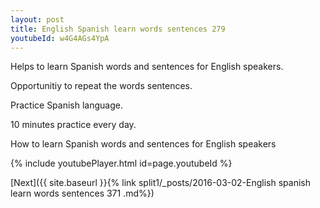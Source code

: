 ```yaml
---
layout: post
title: English Spanish learn words sentences 279 
youtubeId: w4G4AGs4YpA
---
```

 
 
Helps to learn Spanish words and sentences for English speakers.

Opportunitiy to repeat the words sentences. 

Practice Spanish language. 
 
10 minutes practice every day. 
 
How to learn Spanish words and sentences for English speakers 
 
{% include youtubePlayer.html id=page.youtubeId %}
 
 
[Next]({{ site.baseurl }}{% link  split1/_posts/2016-03-02-English spanish learn words sentences 371 .md%})
 
